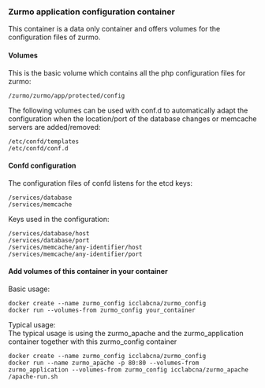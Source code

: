 ### Zurmo application configuration container
This container is a data only container and offers volumes for the configuration files of zurmo.

#### Volumes
This is the basic volume which contains all the php configuration files for zurmo:

```
/zurmo/zurmo/app/protected/config
```

The following volumes can be used with conf.d to automatically adapt the configuration when the location/port of the database
changes or memcache servers are added/removed:

```
/etc/confd/templates
/etc/confd/conf.d
```

#### Confd configuration
The configuration files of confd listens for the etcd keys:

```
/services/database
/services/memcache
```

Keys used in the configuration:

```
/services/database/host
/services/database/port
/services/memcache/any-identifier/host
/services/memcache/any-identifier/port
```

#### Add volumes of this container in your container
Basic usage:

```
docker create --name zurmo_config icclabcna/zurmo_config
docker run --volumes-from zurmo_config your_container
```

Typical usage:  
The typical usage is using the zurmo_apache and the zurmo_application container together with this zurmo_config container

```
docker create --name zurmo_config icclabcna/zurmo_config
docker run --name zurmo_apache -p 80:80 --volumes-from zurmo_application --volumes-from zurmo_config icclabcna/zurmo_apache /apache-run.sh
```